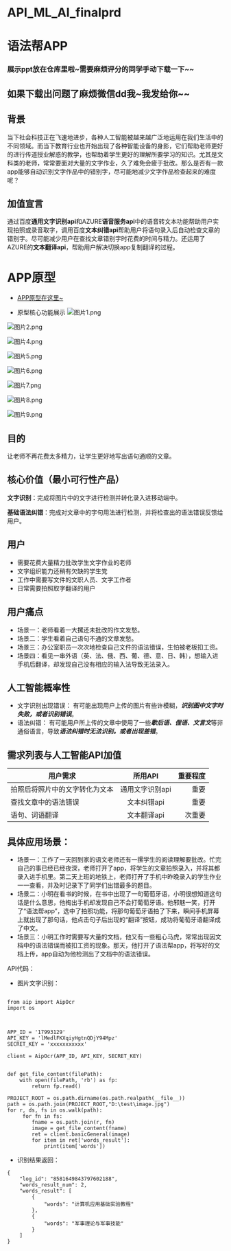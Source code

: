 # API_ML_AI_finalprd
# 语法帮APP
### 展示ppt放在仓库里啦~需要麻烦评分的同学手动下载一下~~
如果下载出问题了麻烦微信dd我~我发给你~~
---

## 背景
当下社会科技正在飞速地进步，各种人工智能被越来越广泛地运用在我们生活中的不同领域。而当下教育行业也开始出现了各种智能设备的身影，它们帮助老师更好的进行传道授业解惑的教学，也帮助着学生更好的理解所要学习的知识。尤其是文科类的老师，常常要面对大量的文字作业，久了难免会疲于批改。那么是否有一款app能够自动识别文字作品中的错别字，尽可能地减少文字作品检查起来的难度呢？
## 加值宣言
通过百度**通用文字识别api**和AZURE**语音服务api**中的语音转文本功能帮助用户实现拍照或录音取字，调用百度**文本纠错api**帮助用户将语句录入后自动检查文章的错别字。尽可能减少用户在查找文章错别字时花费的时间与精力。还运用了AZURE的**文本翻译api**，帮助用户解决切换app复制翻译的过程。

# APP原型
- [APP原型在这里~](http://nfunm018.gitee.io/api_final)


- 原型核心功能展示
![图片1.png](https://upload-images.jianshu.io/upload_images/9467429-426cff775a83dffa.png?imageMogr2/auto-orient/strip%7CimageView2/2/w/1240)

![图片2.png](https://upload-images.jianshu.io/upload_images/9467429-b8a3f4e647989e9b.png?imageMogr2/auto-orient/strip%7CimageView2/2/w/1240)

![图片4.png](https://upload-images.jianshu.io/upload_images/9467429-701028211eeb282a.png?imageMogr2/auto-orient/strip%7CimageView2/2/w/1240)

![图片5.png](https://upload-images.jianshu.io/upload_images/9467429-445fe1a219ce636c.png?imageMogr2/auto-orient/strip%7CimageView2/2/w/1240)

![图片6.png](https://upload-images.jianshu.io/upload_images/9467429-a140e698c77129bf.png?imageMogr2/auto-orient/strip%7CimageView2/2/w/1240)

![图片7.png](https://upload-images.jianshu.io/upload_images/9467429-0c7046a70e2ad24a.png?imageMogr2/auto-orient/strip%7CimageView2/2/w/1240)

![图片8.png](https://upload-images.jianshu.io/upload_images/9467429-7233f8129614e2fd.png?imageMogr2/auto-orient/strip%7CimageView2/2/w/1240)

![图片9.png](https://upload-images.jianshu.io/upload_images/9467429-36950457b11b4db4.png?imageMogr2/auto-orient/strip%7CimageView2/2/w/1240)


## 目的
让老师不再花费太多精力，让学生更好地写出语句通顺的文章。
## 核心价值（最小可行性产品）

**文字识别**：完成将图片中的文字进行检测并转化录入进移动端中。

**基础语法纠错**：完成对文章中的字句用法进行检测，并将检查出的语法错误反馈给用户。
## 用户
- 需要花费大量精力批改学生文字作业的老师
- 文字组织能力还稍有欠缺的学生党
- 工作中需要写文件的文职人员、文字工作者
- 日常需要拍照取字翻译的用户
## 用户痛点
- 场景一：老师看着一大摞还未批改的作文发愁。
- 场景二：学生看着自己语句不通的文章发愁。
- 场景三：办公室职员一次次地检查自己文件的语法错误，生怕被老板扣工资。
- 场景四：看见一串外语（英、法、俄、西、葡、德、意、日、韩），想输入进手机后翻译，却发现自己没有相应的输入法导致无法录入。
## 人工智能概率性
- 文字识别出现错误：
有可能出现用户上传的图片有些许模糊，***识别图中文字时失败，或者识别错误***。
- 语法纠错：
有可能用户所上传的文章中使用了一些***歇后语、俚语、文言文***等非通俗语言，导致***语法纠错时无法识别。或者出现差错***。
## 需求列表与人工智能API加值
用户需求|所用API|重要程度
---|:--:|---:
拍照后将照片中的文字转化为文本|通用文字识别api|重要
查找文章中的语法错误|文本纠错api|重要
语句、词语翻译|文本翻译api|次重要

## 具体应用场景：
- 场景一：工作了一天回到家的语文老师还有一摞学生的阅读理解要批改。忙完自己的事已经已经夜深，老师打开了app，将学生的文章拍照录入，并将其都录入进手机里。第二天上班的地铁上，老师打开了手机中昨晚录入的学生作业一一查看，并及时记录下了同学们出错最多的题目。
- 场景二：小明在看书的时候，在书中出现了一句葡萄牙语，小明很想知道这句话是什么意思，他掏出手机却发现自己不会打葡萄牙语。他邪魅一笑，打开了“语法帮app”，选中了拍照功能，将那句葡萄牙语拍了下来，瞬间手机屏幕上就出现了那句话，他点击句子后出现的“翻译”按钮，成功将葡萄牙语翻译成了中文。
- 场景三：小明工作时需要写大量的文档，他又有一些粗心马虎，常常出现因文档中的语法错误而被扣工资的现象。那天，他打开了语法帮app，将写好的文档上传，app自动为他检测出了文档中的语法错误。

API代码：
- 图片文字识别：

```

from aip import AipOcr
import os



APP_ID = '17993129'
API_KEY = 'lMedlFKXqiyHgtnQDjY94Mpz'
SECRET_KEY = 'xxxxxxxxxxx'

client = AipOcr(APP_ID, API_KEY, SECRET_KEY)


def get_file_content(filePath):
    with open(filePath, 'rb') as fp:
        return fp.read()

PROJECT_ROOT = os.path.dirname(os.path.realpath(__file__))
path = os.path.join(PROJECT_ROOT,"‪D:\test\image.jpg")
for r, ds, fs in os.walk(path):
     for fn in fs:
        fname = os.path.join(r, fn)
        image = get_file_content(fname)
        ret = client.basicGeneral(image)
        for item in ret['words_result']:
            print(item['words'])
```
- 识别结果返回：
```
{
	"log_id": "8581649843797602188",
	"words_result_num": 2,
	"words_result": [
		{
			"words": "计算机应用基础实验教程"
		},
		{
			"words": "军事理论与军事技能"
		}
	]
}
```
